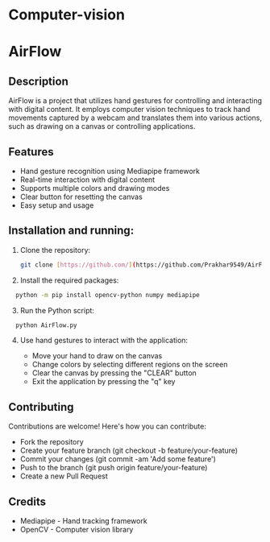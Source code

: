 # Computer-vision

# AirFlow

## Description

AirFlow is a project that utilizes hand gestures for controlling and interacting with digital content. It employs computer vision techniques to track hand movements captured by a webcam and translates them into various actions, such as drawing on a canvas or controlling applications.

## Features

- Hand gesture recognition using Mediapipe framework
- Real-time interaction with digital content
- Supports multiple colors and drawing modes
- Clear button for resetting the canvas
- Easy setup and usage

## Installation and running:

1. Clone the repository:

   ```bash
   git clone [https://github.com/](https://github.com/Prakhar9549/AirFlow.git)

   ```

2. Install the required packages:

```bash
  python -m pip install opencv-python numpy mediapipe
```

3. Run the Python script:

```bash
  python AirFlow.py
```

4. Use hand gestures to interact with the application:

   - Move your hand to draw on the canvas
   - Change colors by selecting different regions on the screen
   - Clear the canvas by pressing the "CLEAR" button
   - Exit the application by pressing the "q" key

## Contributing

Contributions are welcome! Here's how you can contribute:

- Fork the repository
- Create your feature branch (git checkout -b feature/your-feature)
- Commit your changes (git commit -am 'Add some feature')
- Push to the branch (git push origin feature/your-feature)
- Create a new Pull Request

## Credits

- Mediapipe - Hand tracking framework
- OpenCV - Computer vision library
